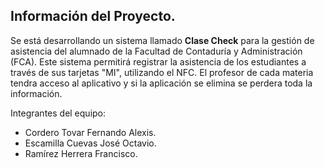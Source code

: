 ## Información del Proyecto. 
Se está desarrollando un sistema llamado __Clase Check__ para la gestión de asistencia del alumnado de la Facultad de Contaduría y Administración (FCA). 
Este sistema permitirá registrar la asistencia de los estudiantes a través de sus tarjetas "MI", utilizando el NFC. 
El profesor de cada materia tendra acceso al aplicativo y si la aplicación se elimina se perdera toda la información.

Integrantes del equipo: 
- Cordero Tovar Fernando Alexis.
- Escamilla Cuevas José Octavio.
- Ramírez Herrera Francisco.
